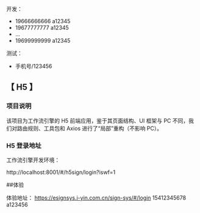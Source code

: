 
开发：
- 19666666666 a12345
- 19677777777 a12345
- ...
- 19699999999 a12345


测试：
- 手机号/123456


## 【 H5 】

### 项目说明

该项目为工作流引擎的 H5 前端应用，鉴于其页面结构、UI 框架与 PC 不同，我们对路由规则、工具包和 Axios 进行了“局部”重构（不影响 PC）。

### H5 登录地址

工作流引擎开发环境：

http://localhost:8001/#/h5sign/login?iswf=1

##体验

体验地址： https://esignsys.i-yin.com.cn/sign-sys/#/login   15412345678   a123456
